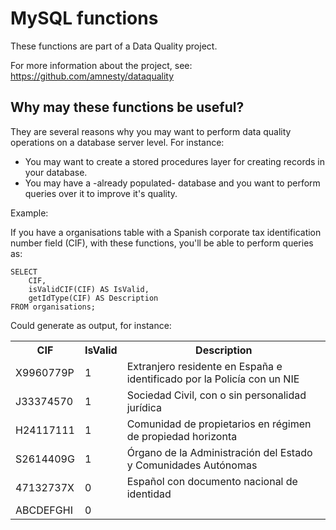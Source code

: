 MySQL functions
===============

These functions are part of a Data Quality project.

For more information about the project, see: https://github.com/amnesty/dataquality

Why may these functions be useful?
----------------------------------

They are several reasons why you may want to perform data quality operations on a database server level. For instance:

* You may want to create a stored procedures layer for creating records in your database.
* You may have a -already populated- database and you want to perform queries over it to improve it's quality.

Example:

If you have a organisations table with a Spanish corporate tax identification number field (CIF), with these functions, you'll be able to perform queries as:

```
SELECT
    CIF,
    isValidCIF(CIF) AS IsValid,
    getIdType(CIF) AS Description
FROM organisations;
```

Could generate as output, for instance:


<table>
  <tr>
    <th>CIF</th><th>IsValid</th><th>Description</th>
  </tr>
  <tr>
    <td>X9960779P</td><td>1</td><td>Extranjero residente en España e identificado por la Policía con un NIE</td>
  </tr>
  <tr>
    <td>J33374570</td><td>1</td><td>Sociedad Civil, con o sin personalidad jurídica</td>
  </tr>
  <tr>
    <td>H24117111</td><td>1</td><td>Comunidad de propietarios en régimen de propiedad horizonta</td>
  </tr>
  <tr>
    <td>S2614409G</td><td>1</td><td>Órgano de la Administración del Estado y Comunidades Autónomas</td>
  </tr>
  <tr>
    <td>47132737X</td><td>0</td><td>Español con documento nacional de identidad</td>
  </tr>
  <tr>
    <td>ABCDEFGHI</td><td>0</td><td></td>
  </tr>
</table>
